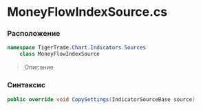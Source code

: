 
# MoneyFlowIndexSource.cs
### Расположение
```csharp
namespace TigerTrade.Chart.Indicators.Sources  
    class MoneyFlowIndexSource
```

> Описание

### Синтаксис
```csharp
public override void CopySettings(IndicatorSourceBase source)
```
